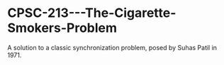 # CPSC-213---The-Cigarette-Smokers-Problem
A solution to a classic synchronization problem, posed by Suhas Patil in 1971.
